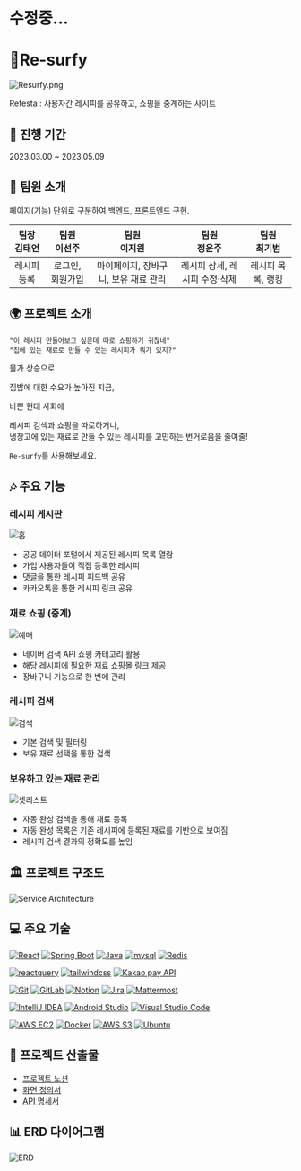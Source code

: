# 수정중...

# 📜Re-surfy

![Resurfy.png](resurfy/src/main/webapp/resources/assets/horizontal_logo.png)

Refesta : 사용자간 레시피를 공유하고, 쇼핑을 중계하는 사이트

## 📅 진행 기간

2023.03.00 ~ 2023.05.09

## 🤝 팀원 소개

페이지(기능) 단위로 구분하여 백엔드, 프론트엔드 구현.

|                      팀장<br>김태언                      |                   팀원<br>이선주                   |                      팀원<br>이지원                       |                  팀원<br>정윤주                  |                         팀원<br>최기범                          |
| :------------------------------------------------------: | :------------------------------------------------: | :-------------------------------------------------------: | :----------------------------------------------: | :-------------------------------------------------------------: |
| 레시피 등록 | 로그인, 회원가입 | 마이페이지, 장바구니, 보유 재료 관리 | 레시피 상세, 레시피 수정·삭제 | 레시피 목록, 랭킹

## 🌍 프로젝트 소개

`"이 레시피 만들어보고 싶은데 따로 쇼핑하기 귀찮네"`<br/>
`"집에 있는 재료로 만들 수 있는 레시피가 뭐가 있지?"`

 물가 상승으로 
 
 집밥에 대한 수요가 높아진 지금,

 바쁜 현대 사회에 
 
 레시피 검색과 쇼핑을 따로하거나, <br/>냉장고에 있는 재료로 만들 수 있는 레시피를 고민하는 번거로움을 줄여줄!

 `Re-surfy`를 사용해보세요.

## 🎶 주요 기능

### 레시피 게시판

![홈](/img/홈.gif)

- 공공 데이터 포털에서 제공된 레시피 목록 열람
- 가입 사용자들이 직접 등록한 레시피
- 댓글을 통한 레시피 피드백 공유
- 카카오톡을 통한 레시피 링크 공유

### 재료 쇼핑 (중계)

![예매](/img/예매.gif)

- 네이버 검색 API 쇼핑 카테고리 활용
- 해당 레시피에 필요한 재료 쇼핑몰 링크 제공
- 장바구니 기능으로 한 번에 관리 

### 레시피 검색

![검색](/img/검색.gif)

- 기본 검색 및 필터링
- 보유 재료 선택을 통한 검색

### 보유하고 있는 재료 관리

![셋리스트](/img/셋리스트.gif)

- 자동 완성 검색을 통해 재료 등록
- 자동 완성 목록은 기존 레시피에 등록된 재료를 기반으로 보여짐
- 레시피 검색 결과의 정확도를 높임

## 🏛️ 프로젝트 구조도

![Service Architecture](./img/architecture.png)

## 💻 주요 기술

[![React](https://img.shields.io/badge/react-18.2.0-blue?style=flat&logo=react)](https://ko.legacy.reactjs.org/)
[![Spring Boot](https://img.shields.io/badge/Spring_Boot-3.2.3-green?style=flat&logo=spring)](https://spring.io/projects/spring-boot)
[![Java](https://img.shields.io/badge/Java-17-orange?style=flat&logo=java)](https://www.oracle.com/java/)
[![mysql](https://img.shields.io/badge/mysql-8.3.0-4479A1?style=flat&logo=mysql)](https://mysql.com/)
[![Redis](https://img.shields.io/badge/Redis-7.2.4-red?style=flat&logo=redis)](https://redis.io/)

[![reactquery](https://img.shields.io/badge/reactquery-3.39.3-FF4154?style=flat&logo=reactquery)](https://tanstack.com/query/v4/docs/framework/react/overview)
[![tailwindcss](https://img.shields.io/badge/tailwindcss-3.4.1-06B6D4?style=flat&logo=tailwindcss)](https://tailwindcss.com/)
[![Kakao pay API](https://img.shields.io/badge/API-Kakao_Pay-FFCD00?style=flat)](https://developers.kakao.com/product/kakaoPay)

[![Git](https://img.shields.io/badge/Git-gray?style=flat&logo=git)](https://git-scm.com/)
[![GitLab](https://img.shields.io/badge/GitLab-gray?style=flat&logo=gitlab)](https://about.gitlab.com/)
[![Notion](https://img.shields.io/badge/Notion-gray?style=flat&logo=notion)](https://www.notion.so/)
[![Jira](https://img.shields.io/badge/Jira-gray?style=flat&logo=jira)](https://www.atlassian.com/software/jira)
[![Mattermost](https://img.shields.io/badge/Mattermost-gray?style=flat&logo=mattermost)](https://mattermost.com/)

[![IntelliJ IDEA](https://img.shields.io/badge/IntelliJ_IDEA-2023.3.2-red?style=flat&logo=intellij-idea)](https://www.jetbrains.com/idea/)
[![Android Studio](https://img.shields.io/badge/Android_Studio-2023.1.1-green?style=flat&logo=android-studio)](https://developer.android.com/studio)
[![Visual Studio Code](https://img.shields.io/badge/Visual%20Studio%20Code-1.85.1-blue.svg?style=flat&logo=visual-studio-code)](https://code.visualstudio.com/)

[![AWS EC2](https://img.shields.io/badge/AWS_EC2-gray?style=flat&logo=amazon-aws)](https://aws.amazon.com/ec2/)
[![Docker](https://img.shields.io/badge/Docker-24.0.7-blue?style=flat&logo=docker)](https://www.docker.com/)
[![AWS S3](https://img.shields.io/badge/AWS_S3-gray?style=flat&logo=amazon-s3)](https://aws.amazon.com/s3/)
[![Ubuntu](https://img.shields.io/badge/Ubuntu-20.04.06-purple?style=flat&logo=ubuntu)](https://ubuntu.com/)


## 📃 프로젝트 산출물

- [프로젝트 노션]()
- [화면 정의서]()
- [API 명세서]()

## 📊 ERD 다이어그램
![ERD](/img/ERD.png)

